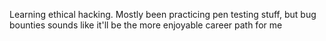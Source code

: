Learning ethical hacking. Mostly been practicing pen testing stuff, but bug bounties sounds like it'll be the more enjoyable career path for me
